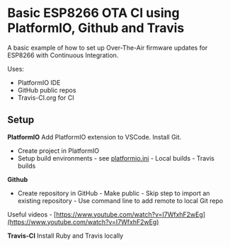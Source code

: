 # Basic ESP8266 OTA CI using PlatformIO, Github and Travis
 A basic example of how to set up Over-The-Air firmware updates for ESP8266 with Continuous Integration.
 
Uses:
 - PlatformIO IDE
 - GitHub public repos
 - Travis-CI.org for CI

## Setup
**PlatformIO**
Add PlatformIO extension to VSCode. Install Git.
 - Create project in PlatformIO
 - Setup build environments - see [platformio.ini](https://github.com/csgregg/csg-esp8266-rota/blob/master/platformio.ini)
		 - Local builds
		 - Travis builds 

**Github**
 - Create repository in GitHub 
		 - Make public
		 - Skip step to import an existing repository
		 - Use command line to add remote to local Git repo

Useful videos - [https://www.youtube.com/watch?v=I7WfxhF2wEg](https://www.youtube.com/watch?v=I7WfxhF2wEg)

**Travis-CI**
Install Ruby and Travis locally

<!--stackedit_data:
eyJoaXN0b3J5IjpbMTk2NDEzNDYwNyw5MzU3ODIzNDYsMTAwMD
g4NjY0MCwtNTY4MDg4OTI5LC0xMTc1MzEzNDU5LC0xNjUxODUz
MF19
-->
